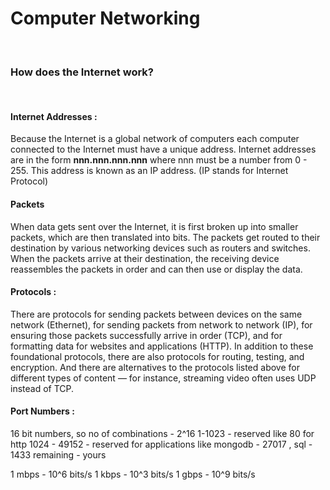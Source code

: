 # Computer Networking
<br>

### **How does the Internet work?**
<br>

#### **Internet Addresses** :

Because the Internet is a global network of computers each computer connected to the Internet must have a unique address. Internet addresses are in the form **nnn.nnn.nnn.nnn** where nnn must be a number from 0 - 255. This address is known as an IP address. (IP stands for Internet Protocol)

#### **Packets**
When data gets sent over the Internet, it is first broken up into smaller packets, which are then translated into bits. The packets get routed to their destination by various networking devices such as routers and switches. When the packets arrive at their destination, the receiving device reassembles the packets in order and can then use or display the data.

#### **Protocols** : 

There are protocols for sending packets between devices on the same network (Ethernet), for sending packets from network to network (IP), for ensuring those packets successfully arrive in order (TCP), and for formatting data for websites and applications (HTTP). In addition to these foundational protocols, there are also protocols for routing, testing, and encryption. And there are alternatives to the protocols listed above for different types of content — for instance, streaming video often uses UDP instead of TCP.

#### **Port Numbers** :
16 bit numbers, so no of combinations - 2^16
1-1023 - reserved like 80 for http
1024 - 49152 - reserved for applications like mongodb - 27017 , sql - 1433
remaining - yours 

1 mbps - 10^6 bits/s
1 kbps - 10^3 bits/s
1 gbps - 10^9 bits/s